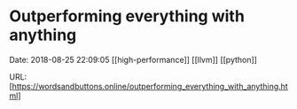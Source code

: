 # Outperforming everything with anything

Date: 2018-08-25 22:09:05
[[high-performance]] [[llvm]] [[python]]

URL: [https://wordsandbuttons.online/outperforming_everything_with_anything.html]
